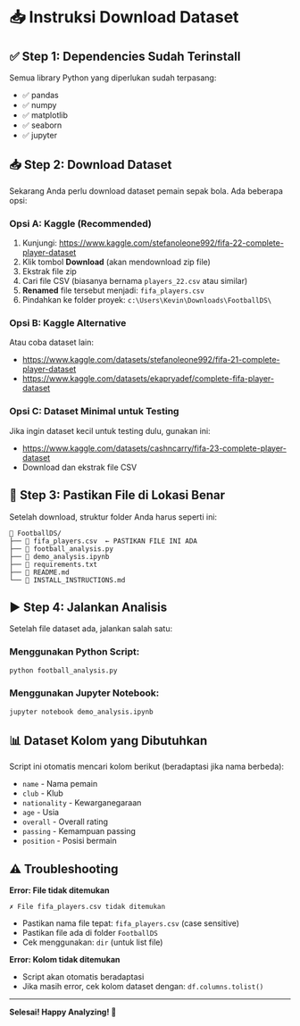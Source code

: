 # 📥 Instruksi Download Dataset

## ✅ Step 1: Dependencies Sudah Terinstall

Semua library Python yang diperlukan sudah terpasang:
- ✅ pandas
- ✅ numpy  
- ✅ matplotlib
- ✅ seaborn
- ✅ jupyter

## 📥 Step 2: Download Dataset

Sekarang Anda perlu download dataset pemain sepak bola. Ada beberapa opsi:

### Opsi A: Kaggle (Recommended)

1. Kunjungi: https://www.kaggle.com/stefanoleone992/fifa-22-complete-player-dataset
2. Klik tombol **Download** (akan mendownload zip file)
3. Ekstrak file zip
4. Cari file CSV (biasanya bernama `players_22.csv` atau similar)
5. **Renamed** file tersebut menjadi: `fifa_players.csv`
6. Pindahkan ke folder proyek: `c:\Users\Kevin\Downloads\FootballDS\`

### Opsi B: Kaggle Alternative

Atau coba dataset lain:
- https://www.kaggle.com/datasets/stefanoleone992/fifa-21-complete-player-dataset
- https://www.kaggle.com/datasets/ekapryadef/complete-fifa-player-dataset

### Opsi C: Dataset Minimal untuk Testing

Jika ingin dataset kecil untuk testing dulu, gunakan ini:
- https://www.kaggle.com/datasets/cashncarry/fifa-23-complete-player-dataset
- Download dan ekstrak file CSV

## 📂 Step 3: Pastikan File di Lokasi Benar

Setelah download, struktur folder Anda harus seperti ini:

```
📁 FootballDS/
├── 📄 fifa_players.csv  ← PASTIKAN FILE INI ADA
├── 📄 football_analysis.py
├── 📄 demo_analysis.ipynb
├── 📄 requirements.txt
├── 📄 README.md
└── 📄 INSTALL_INSTRUCTIONS.md
```

## ▶️ Step 4: Jalankan Analisis

Setelah file dataset ada, jalankan salah satu:

### Menggunakan Python Script:
```bash
python football_analysis.py
```

### Menggunakan Jupyter Notebook:
```bash
jupyter notebook demo_analysis.ipynb
```

## 📊 Dataset Kolom yang Dibutuhkan

Script ini otomatis mencari kolom berikut (beradaptasi jika nama berbeda):
- `name` - Nama pemain
- `club` - Klub
- `nationality` - Kewarganegaraan
- `age` - Usia
- `overall` - Overall rating
- `passing` - Kemampuan passing
- `position` - Posisi bermain

## ⚠️ Troubleshooting

**Error: File tidak ditemukan**
```
✗ File fifa_players.csv tidak ditemukan
```
- Pastikan nama file tepat: `fifa_players.csv` (case sensitive)
- Pastikan file ada di folder `FootballDS`
- Cek menggunakan: `dir` (untuk list file)

**Error: Kolom tidak ditemukan**
- Script akan otomatis beradaptasi
- Jika masih error, cek kolom dataset dengan: `df.columns.tolist()`

---

**Selesai! Happy Analyzing! 🎉**

